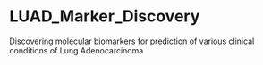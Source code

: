 # LUAD_Marker_Discovery
Discovering molecular biomarkers for prediction of various clinical conditions of Lung Adenocarcinoma
